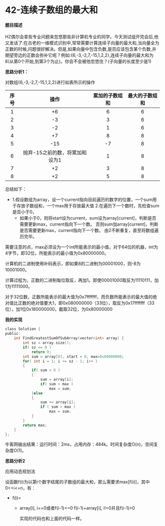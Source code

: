# 42-连续子数组的最大和 

#### 题目描述

HZ偶尔会拿些专业问题来忽悠那些非计算机专业的同学。今天测试组开完会后,他又发话了:在古老的一维模式识别中,常常需要计算连续子向量的最大和,当向量全为正数的时候,问题很好解决。但是,如果向量中包含负数,是否应该包含某个负数,并期望旁边的正数会弥补它呢？例如:{6,-3,-2,7,-15,1,2,2},连续子向量的最大和为8(从第0个开始,到第3个为止)。你会不会被他忽悠住？(子向量的长度至少是1)


**思路分析1：**

对数组{6,-3,-2,7,-15,1,2,2}进行如表所示的操作

| 序号 | 操作 | 累加的子数组和 | 最大的子数组和 |
|:---:|:---:|:---:|:---:|
| 1 | +6 | 6 | 6 |
| 2 | -3 | 3 | 6 |
| 3 | -2 | 1 | 6 |
| 4 | +7 | 8 | 8 |
| 5 | -15 | -7 | 8 |
| 6 | 抛弃-15之前的数，将累加和设为1 | 1 | 8 |
| 7 | +2 | 3 | 8 |
| 8 | +2 | 5 | 8 |

总结如下：

-	1.假设数组为array，设一个current指向目前遍历的数字的位置，一个sum用于存放子数组和，一个max用于存放最大值
		2.在遍历下一个数时，先检查sum是否小于0，
	-	如果小于0，则将start设为current，sum设为array[current]，判断是否需要更新max，current指向下一个数。
			否则sum加array[current]，判断是否需要更新max，current指向下一个数。
		由2不断重复，直至将数组遍历完毕。

需要注意的点，max必须设为一个int所能表示的最小值，对于64位的机器，int为4字节，即32位，所能表示的最小值为0x80000000。

计算机的二进制使用补码表示，即如果8的二进制为00001000，则-8为10001000。

计算过程为，正数的二进制每位取反，再加1。即使00001000取反为11110111，加1为11111000。

对于32位数，正数所能表示的最大值为0x7fffffff，而负数所能表示的最大值的绝对值比正数的绝对值要大1，即0x080000000（33位），取反为0x17fffffff（33位），加1位0x180000000，截取32位，为0x80000000

**我的实现**

```c
class Solution {
public:
    int FindGreatestSumOfSubArray(vector<int> array) {
        int sz = array.size();
        if( sz <= 0 )
            return 0;
        int sum = array[0], start = 0, max=0x80000000;
        for( int i = 1; i <= sz - 1; i++ )
        {
            if( sum < 0 )
            {
                sum = array[i];
                if( sum > max )
                    max = sum;
            }else
            {
                sum += array[i];
                if ( sum > max )
                    max = sum;
            }
        }
        return max;
    }
};
```

牛客网输出结果：运行时间：2ms，占用内存：484k。时间复杂度O(n)，空间复杂度O(1)。

**思路分析2**

应用动态规划法

设函数f(i)为以第i个数字结尾的子数组的最大和，那么需要求max[f(i)]，其中0<=i<=n，有：

-	f(i)=
	-	array[i],  i==0或者f(i-1)<=0
			f(i-1)+array[i],   i!=0并且f(i-1)>0

		实现的代码也和上面的代码一样。		



